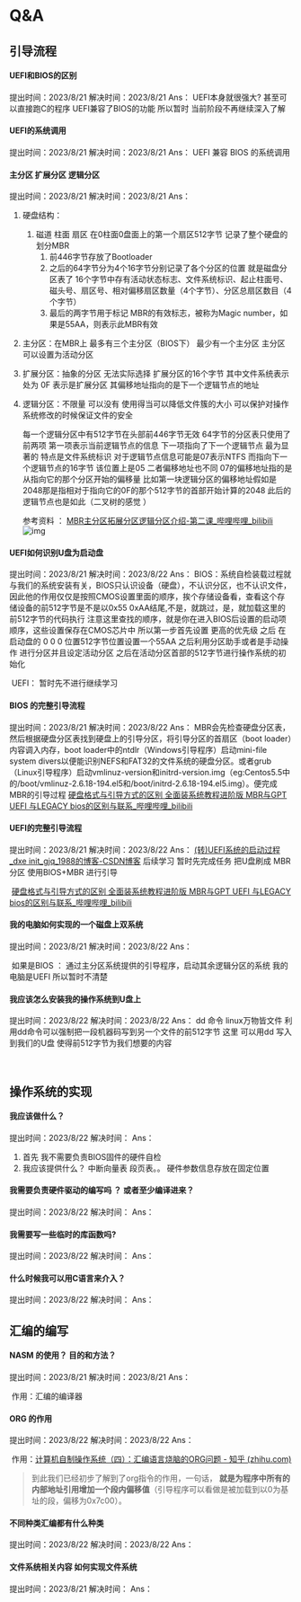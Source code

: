 # Q&A

## 引导流程

#### UEFI和BIOS的区别

提出时间：2023/8/21
解决时间：2023/8/21
Ans： 
	UEFI本身就很强大? 甚至可以直接跑C的程序 UEFI兼容了BIOS的功能 所以暂时 当前阶段不再继续深入了解
	

#### UEFI的系统调用

提出时间：2023/8/21
解决时间：2023/8/21
Ans：
	UEFI 兼容 BIOS 的系统调用  



#### 主分区 扩展分区 逻辑分区

提出时间：2023/8/21
解决时间：2023/8/21
Ans：

1. 硬盘结构：
   1. 磁道 柱面 扇区 在0柱面0盘面上的第一个扇区512字节 记录了整个硬盘的划分MBR 
      1. 前446字节存放了Bootloader
      2. 之后的64字节分为4个16字节分别记录了各个分区的位置 就是磁盘分区表了 16个字节中存有活动状态标志、文件系统标识、起止柱面号、磁头号、扇区号、相对偏移扇区数量（4个字节）、分区总扇区数目（4个字节）
      3. 最后的两字节用于标记 MBR的有效标志，被称为Magic number，如果是55AA，则表示此MBR有效
2. 主分区：在MBR上 最多有三个主分区（BIOS下） 最少有一个主分区 主分区可以设置为活动分区 
3. 扩展分区：抽象的分区 无法实际选择 扩展分区的16个字节 其中文件系统表示处为 0F 表示是扩展分区 其偏移地址指向的是下一个逻辑节点的地址 
4. 逻辑分区：不限量 可以没有 使用得当可以降低文件簇的大小  可以保护对操作系统修改的时候保证文件的安全

   每一个逻辑分区中有512字节在头部前446字节无效 64字节的分区表只使用了前两项 第一项表示当前逻辑节点的信息 下一项指向了下一个逻辑节点 最为显著的 特点是文件系统标识 对于逻辑节点信息可能是07表示NTFS 而指向下一个逻辑节点的16字节 该位置上是05 二者偏移地址也不同 07的偏移地址指的是 从指向它的那个分区开始的偏移量 比如第一块逻辑分区的偏移地址假如是2048那是指相对于指向它的0F的那个512字节的首部开始计算的2048 此后的逻辑节点也是如此（二叉树的感觉 ） 

   参考资料 ： [MBR主分区拓展分区逻辑分区介绍-第二课_哔哩哔哩_bilibili](https://www.bilibili.com/video/BV1NZ4y1H7gG/?spm_id_from=333.880.my_history.page.click)![img](https://gitee.com/TTaket/typora-image/raw/master/v2-2a8e5b453f2032bf5f641d0654e671fc_r.jpg)



#### UEFI如何识别U盘为启动盘

提出时间：2023/8/21
解决时间：2023/8/22
Ans：
	BIOS：系统自检装载过程就与我们的系统安装有关，BIOS只认识设备（硬盘），不认识分区，也不认识文件，因此他的作用仅仅是按照CMOS设置里面的顺序，挨个存储设备看，查看这个存储设备的前512字节是不是以0x55 0xAA结尾,不是，就跳过，是，就加载这里的前512字节的代码执行 注意这里查找的顺序，就是你在进入BIOS后设置的启动项顺序，这些设置保存在CMOS芯片中
	所以第一步首先设置 更高的优先级
	之后 在启动盘的 0 0 0 位置512字节位置设置一个55AA
	之后利用分区助手或者是手动操作 进行分区并且设定活动分区
	之后在活动分区首部的512字节进行操作系统的初始化

​    UEFI： 暂时先不进行继续学习



#### BIOS 的完整引导流程

提出时间：2023/8/21
解决时间：2023/8/22
Ans：
	MBR会先检查硬盘分区表，然后根据硬盘分区表找到硬盘上的引导分区，将引导分区的首扇区（boot loader）内容调入内存，boot loader中的ntdlr（Windows引导程序）启动mini-file system divers以便能识别NEFS和FAT32的文件系统的硬盘分区。或者grub（Linux引导程序）启动vmlinuz-version和initrd-version.img（eg:Centos5.5中的/boot/vmlinuz-2.6.18-194.el5和/boot/initrd-2.6.18-194.el5.img）。便完成MBR的引导过程
	[硬盘格式与引导方式的区别 全面装系统教程进阶版 MBR与GPT UEFI 与LEGACY bios的区别与联系_哔哩哔哩_bilibili](https://www.bilibili.com/video/BV1bb411v7hp/?spm_id_from=333.788.recommend_more_video.0&vd_source=140617872e27fde02158a445f44419a0)

#### UEFI的完整引导流程

提出时间：2023/8/21
解决时间：2023/8/22
Ans：
	[(转)UEFI系统的启动过程_dxe init_gjq_1988的博客-CSDN博客](https://blog.csdn.net/gjq_1988/article/details/50593564) 
	后续学习 暂时先完成任务 把U盘刷成 MBR分区 使用BIOS+MBR 进行引导

​	[硬盘格式与引导方式的区别 全面装系统教程进阶版 MBR与GPT UEFI 与LEGACY bios的区别与联系_哔哩哔哩_bilibili](https://www.bilibili.com/video/BV1bb411v7hp/?spm_id_from=333.788.recommend_more_video.0&vd_source=140617872e27fde02158a445f44419a0)

#### 我的电脑如何实现的一个磁盘上双系统 

提出时间：2023/8/21
解决时间：2023/8/22
Ans：

​	如果是BIOS ： 通过主分区系统提供的引导程序，启动其余逻辑分区的系统
​	我的电脑是UEFI 所以暂时不清楚

#### 我应该怎么安装我的操作系统到U盘上

提出时间：2023/8/22
解决时间：2023/8/22
Ans：
	dd 命令  linux万物皆文件 利用dd命令可以强制把一段机器码写到另一个文件的前512字节 这里 可以用dd 写入到我们的U盘 使得前512字节为我们想要的内容

​	

## 操作系统的实现

#### 我应该做什么？

提出时间：2023/8/22
解决时间：
Ans：

1. 首先 我不需要负责BIOS固件的硬件自检 
2. 我应该提供什么？ 
   中断向量表 段页表。。
   硬件参数信息存放在固定位置

#### 我需要负责硬件驱动的编写吗 ？ 或者至少编译进来？

提出时间：2023/8/22
解决时间：
Ans：

#### 我需要写一些临时的库函数吗?

提出时间：2023/8/22
解决时间：
Ans：

#### 什么时候我可以用C语言来介入？ 

提出时间：2023/8/22
解决时间：
Ans：



## 汇编的编写

#### NASM 的使用？ 目的和方法？

提出时间：2023/8/21
解决时间：2023/8/21
Ans：

​	作用：汇编的编译器

#### ORG 的作用

提出时间：2023/8/22
解决时间：2023/8/22
Ans：

​	作用：[计算机自制操作系统（四）：汇编语言烧脑的ORG问题 - 知乎 (zhihu.com)](https://zhuanlan.zhihu.com/p/100757410)

> 到此我们已经初步了解到了org指令的作用，一句话， **就是为程序中所有的内部地址引用增加一个段内偏移值**（引导程序可以看做是被加载到以0为基址的段，偏移为0x7c00）。 



#### 不同种类汇编都有什么种类

提出时间：2023/8/22
解决时间：2023/8/22
Ans：



#### 文件系统相关内容 如何实现文件系统

提出时间：2023/8/21
解决时间：
Ans：





